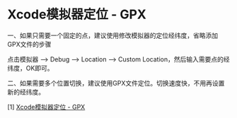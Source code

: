 # Xcode模拟器定位 - GPX

一、如果只需要一个固定的点，建议使用修改模拟器的定位经纬度，省略添加GPX文件的步骤

点击模拟器 --> Debug --> Location --> Custom Location，然后输入需要点的经纬度，OK即可。

二、如果需要多个位置切换，建议使用GPX文件定位。切换速度快，不用再设置新的经纬度。

[1] [Xcode模拟器定位 - GPX](https://www.jianshu.com/p/f76fd7b19eac)

